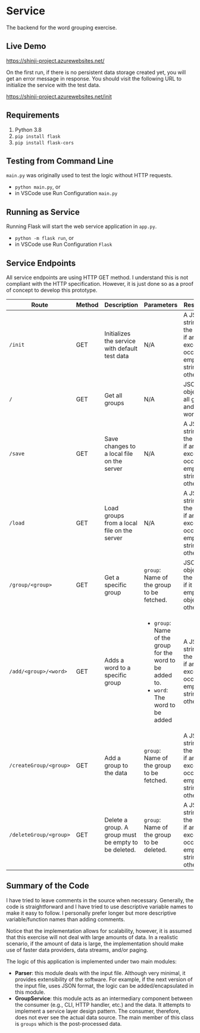 # Service
The backend for the word grouping exercise.

## Live Demo
https://shinji-project.azurewebsites.net/

On the first run, if there is no persistent data storage created yet, you will get an error message in response.
You should visit the following URL to initialize the service with the test data.

https://shinji-project.azurewebsites.net/init

## Requirements

1. Python 3.8
2. `pip install flask`
3. `pip install flask-cors`

## Testing from Command Line
`main.py` was originally used to test the logic without HTTP requests.

* `python main.py`, or
* in VSCode use Run Configuration `main.py`

## Running as Service
Running Flask will start the web service application in `app.py`.

* `python -m flask run`, or
* in VSCode use Run Configuration `Flask`

## Service Endpoints
All service endpoints are using HTTP GET method.
I understand this is not compliant with the HTTP specification.
However, it is just done so as a proof of concept to develop this prototype.

| Route | Method | Description | Parameters | Response |
|-|-|-|-|-|
| `/init` | GET | Initializes the service with default test data | N/A | A JSON string of the error if an exception occurred, empty string otherwise. |
| `/` | GET | Get all groups | N/A | JSON object of all groups and words |
| `/save` | GET | Save changes to a local file on the server | N/A | A JSON string of the error if an exception occurred, empty string otherwise. |
| `/load` | GET | Load groups from a local file on the server | N/A | A JSON string of the error if an exception occurred, empty string otherwise. |
| `/group/<group>` | GET | Get a specific group | `group`: Name of the group to be fetched. | JSON object of the group if it exists, empty object otherwise. |
| `/add/<group>/<word>` | GET | Adds a word to a specific group | <ul> <li>`group`: Name of the group for the word to be added to.</li> <li>`word`: The word to be added</li> </ul> | A JSON string of the error if an exception occurred, empty string otherwise. |
| `/createGroup/<group>` | GET | Add a group to the data |`group`: Name of the group to be fetched. | A JSON string of the error if an exception occurred, empty string otherwise. |
| `/deleteGroup/<group>` | GET | Delete a group. A group must be empty to be deleted. |`group`: Name of the group to be deleted. | A JSON string of the error if an exception occurred, empty string otherwise. |

## Summary of the Code
I have tried to leave comments in the source when necessary.
Generally, the code is straightforward and I have tried to use descriptive variable names to make it easy to follow.
I personally prefer longer but more descriptive variable/function names than adding comments.

Notice that the implementation allows for scalability, however,
it is assumed that this exercise will not deal with large amounts of data.
In a realistic scenario, if the amount of data is large, the implementation should make use of faster data providers, data streams, and/or paging.

The logic of this application is implemented under two main modules:
* **Parser**: this module deals with the input file. Although very minimal, it provides extensibility of the software.
For example, if the next version of the input file, uses JSON format, the logic can be added/encapsulated in this module.
* **GroupService**: this module acts as an intermediary component between the consumer (e.g., CLI, HTTP handler, etc.) and the data.
It attempts to implement a service layer design pattern.
The consumer, therefore, does not ever see the actual data source.
The main member of this class is `groups` which is the post-processed data.
